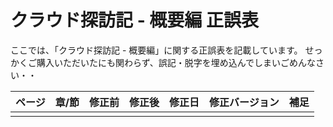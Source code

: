# クラウド探訪記 - 概要編 正誤表

ここでは、「クラウド探訪記 - 概要編」に関する正誤表を記載しています。
せっかくご購入いただいたにも関わらず、誤記・脱字を埋め込んでしまいごめんなさい・・

|ページ|章/節|修正前|修正後|修正日|修正バージョン|補足|
|-|-|-|-|-|-|-|
||||||||
